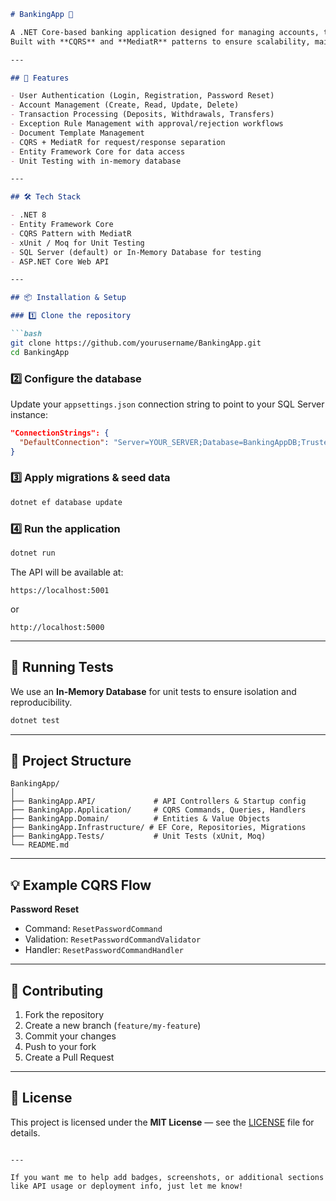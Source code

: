 

````markdown
# BankingApp 🏦

A .NET Core-based banking application designed for managing accounts, transactions, exception rules, document templates, and other financial operations.  
Built with **CQRS** and **MediatR** patterns to ensure scalability, maintainability, and clean architecture.

---

## 🚀 Features

- User Authentication (Login, Registration, Password Reset)  
- Account Management (Create, Read, Update, Delete)  
- Transaction Processing (Deposits, Withdrawals, Transfers)  
- Exception Rule Management with approval/rejection workflows  
- Document Template Management  
- CQRS + MediatR for request/response separation  
- Entity Framework Core for data access  
- Unit Testing with in-memory database  

---

## 🛠 Tech Stack

- .NET 8  
- Entity Framework Core  
- CQRS Pattern with MediatR  
- xUnit / Moq for Unit Testing  
- SQL Server (default) or In-Memory Database for testing  
- ASP.NET Core Web API  

---

## 📦 Installation & Setup

### 1️⃣ Clone the repository

```bash
git clone https://github.com/yourusername/BankingApp.git
cd BankingApp
````

### 2️⃣ Configure the database

Update your `appsettings.json` connection string to point to your SQL Server instance:

```json
"ConnectionStrings": {
  "DefaultConnection": "Server=YOUR_SERVER;Database=BankingAppDB;Trusted_Connection=True;TrustServerCertificate=True;"
}
```

### 3️⃣ Apply migrations & seed data

```bash
dotnet ef database update
```

### 4️⃣ Run the application

```bash
dotnet run
```

The API will be available at:

```
https://localhost:5001
```

or

```
http://localhost:5000
```

---

## 🧪 Running Tests

We use an **In-Memory Database** for unit tests to ensure isolation and reproducibility.

```bash
dotnet test
```

---

## 📂 Project Structure

```
BankingApp/
│
├── BankingApp.API/             # API Controllers & Startup config
├── BankingApp.Application/     # CQRS Commands, Queries, Handlers
├── BankingApp.Domain/          # Entities & Value Objects
├── BankingApp.Infrastructure/ # EF Core, Repositories, Migrations
├── BankingApp.Tests/           # Unit Tests (xUnit, Moq)
└── README.md
```

---

## 💡 Example CQRS Flow

**Password Reset**

* Command: `ResetPasswordCommand`
* Validation: `ResetPasswordCommandValidator`
* Handler: `ResetPasswordCommandHandler`

---

## 🤝 Contributing

1. Fork the repository
2. Create a new branch (`feature/my-feature`)
3. Commit your changes
4. Push to your fork
5. Create a Pull Request

---

## 📜 License

This project is licensed under the **MIT License** — see the [LICENSE](LICENSE) file for details.

```

---

If you want me to help add badges, screenshots, or additional sections like API usage or deployment info, just let me know!
```



